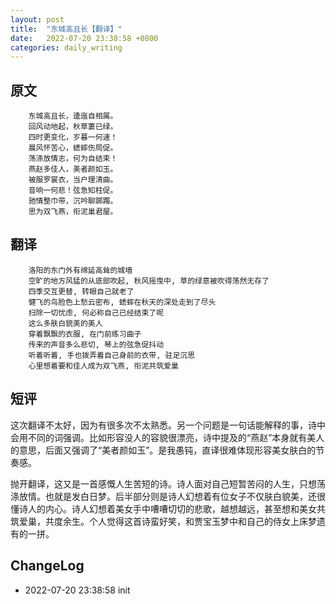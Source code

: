 ```yaml
---
layout: post
title:  "东城高且长【翻译】"
date:   2022-07-20 23:38:58 +0800
categories: daily_writing
---
```



##	原文
		东城高且长，逶迤自相属。
		回风动地起，秋草萋已绿。
		四时更变化，岁暮一何速！
		晨风怀苦心，蟋蟀伤局促。
		荡涤放情志，何为自结束！
		燕赵多佳人，美者颜如玉。
		被服罗裳衣，当户理清曲。
		音响一何悲！弦急知柱促。
		驰情整巾带，沉吟聊踯躅。
		思为双飞燕，衔泥巢君屋。

##	翻译
		洛阳的东门外有绵延高耸的城墙
		空旷的地方风猛的从底部吹起, 秋风摇曳中, 草的绿意被吹得荡然无存了
		四季交互更替, 转眼自己就老了
		健飞的鸟脸色上愁云密布, 蟋蟀在秋天的深处走到了尽头
		扫除一切忧虑, 何必称自己已经结束了呢
		这么多肤白貌美的美人
		穿着飘飘的衣服, 在门前练习曲子
		传来的声音多么悲切, 琴上的弦急促抖动
		听着听着, 手也拨弄着自己身前的衣带, 驻足沉思
		心里想着要和佳人成为双飞燕, 衔泥共筑爱巢

## 短评
这次翻译不太好，因为有很多次不太熟悉。另一个问题是一句话能解释的事，诗中会用不同的词强调。比如形容没人的容貌很漂亮，诗中提及的“燕赵”本身就有美人的意思，后面又强调了“美者颜如玉”。是我愚钝，直译很难体现形容美女肤白的节奏感。

抛开翻译，这又是一首感慨人生苦短的诗。诗人面对自己短暂苦闷的人生，只想荡涤放情。也就是发白日梦。后半部分则是诗人幻想着有位女子不仅肤白貌美，还很懂诗人的内心。诗人幻想着美女手中嘈嘈切切的悲歌，越想越远，甚至想和美女共筑爱巢，共度余生。个人觉得这首诗蛮好笑，和贾宝玉梦中和自己的侍女上床梦遗有的一拼。

## ChangeLog
- 2022-07-20 23:38:58 init